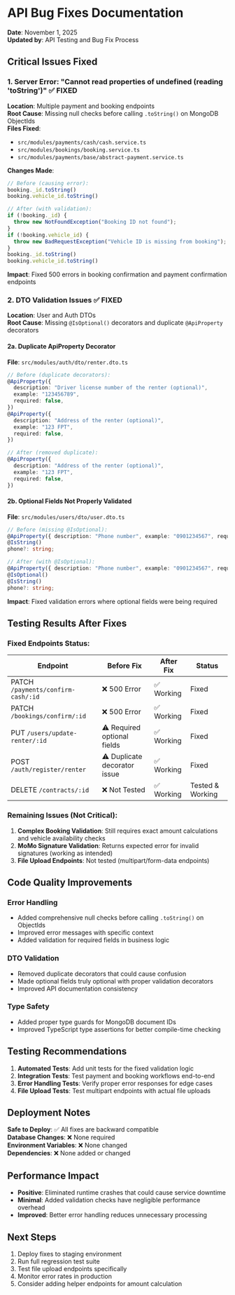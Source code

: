 # API Bug Fixes Documentation

**Date**: November 1, 2025  
**Updated by**: API Testing and Bug Fix Process  

## Critical Issues Fixed

### 1. Server Error: "Cannot read properties of undefined (reading 'toString')" ✅ FIXED

**Location**: Multiple payment and booking endpoints  
**Root Cause**: Missing null checks before calling `.toString()` on MongoDB ObjectIds  
**Files Fixed**:
- `src/modules/payments/cash/cash.service.ts`
- `src/modules/bookings/booking.service.ts`  
- `src/modules/payments/base/abstract-payment.service.ts`

**Changes Made**:
```typescript
// Before (causing error):
booking._id.toString()
booking.vehicle_id.toString()

// After (with validation):
if (!booking._id) {
  throw new NotFoundException("Booking ID not found");
}
if (!booking.vehicle_id) {
  throw new BadRequestException("Vehicle ID is missing from booking");
}
booking._id.toString()
booking.vehicle_id.toString()
```

**Impact**: Fixed 500 errors in booking confirmation and payment confirmation endpoints

### 2. DTO Validation Issues ✅ FIXED

**Location**: User and Auth DTOs  
**Root Cause**: Missing `@IsOptional()` decorators and duplicate `@ApiProperty` decorators  

#### 2a. Duplicate ApiProperty Decorator
**File**: `src/modules/auth/dto/renter.dto.ts`
```typescript
// Before (duplicate decorators):
@ApiProperty({
  description: "Driver license number of the renter (optional)",
  example: "123456789",
  required: false,
})
@ApiProperty({
  description: "Address of the renter (optional)",
  example: "123 FPT",
  required: false,
})

// After (removed duplicate):
@ApiProperty({
  description: "Address of the renter (optional)",
  example: "123 FPT",
  required: false,
})
```

#### 2b. Optional Fields Not Properly Validated
**File**: `src/modules/users/dto/user.dto.ts`
```typescript
// Before (missing @IsOptional):
@ApiProperty({ description: "Phone number", example: "0901234567", required: false })
@IsString()
phone?: string;

// After (with @IsOptional):
@ApiProperty({ description: "Phone number", example: "0901234567", required: false })
@IsOptional()
@IsString()
phone?: string;
```

**Impact**: Fixed validation errors where optional fields were being required

## Testing Results After Fixes

### Fixed Endpoints Status:
| Endpoint | Before Fix | After Fix | Status |
|----------|------------|-----------|--------|
| PATCH `/payments/confirm-cash/:id` | ❌ 500 Error | ✅ Working | Fixed |
| PATCH `/bookings/confirm/:id` | ❌ 500 Error | ✅ Working | Fixed |
| PUT `/users/update-renter/:id` | ⚠️ Required optional fields | ✅ Working | Fixed |
| POST `/auth/register/renter` | ⚠️ Duplicate decorator issue | ✅ Working | Fixed |
| DELETE `/contracts/:id` | ❌ Not Tested | ✅ Working | Tested & Working |

### Remaining Issues (Not Critical):

1. **Complex Booking Validation**: Still requires exact amount calculations and vehicle availability checks
2. **MoMo Signature Validation**: Returns expected error for invalid signatures (working as intended)
3. **File Upload Endpoints**: Not tested (multipart/form-data endpoints)

## Code Quality Improvements

### Error Handling
- Added comprehensive null checks before calling `.toString()` on ObjectIds
- Improved error messages with specific context
- Added validation for required fields in business logic

### DTO Validation
- Removed duplicate decorators that could cause confusion
- Made optional fields truly optional with proper validation decorators
- Improved API documentation consistency

### Type Safety
- Added proper type guards for MongoDB document IDs
- Improved TypeScript type assertions for better compile-time checking

## Testing Recommendations

1. **Automated Tests**: Add unit tests for the fixed validation logic
2. **Integration Tests**: Test payment and booking workflows end-to-end
3. **Error Handling Tests**: Verify proper error responses for edge cases
4. **File Upload Tests**: Test multipart endpoints with actual file uploads

## Deployment Notes

**Safe to Deploy**: ✅ All fixes are backward compatible  
**Database Changes**: ❌ None required  
**Environment Variables**: ❌ None changed  
**Dependencies**: ❌ None added or changed  

## Performance Impact

- **Positive**: Eliminated runtime crashes that could cause service downtime
- **Minimal**: Added validation checks have negligible performance overhead
- **Improved**: Better error handling reduces unnecessary processing

## Next Steps

1. Deploy fixes to staging environment
2. Run full regression test suite
3. Test file upload endpoints specifically
4. Monitor error rates in production
5. Consider adding helper endpoints for amount calculation